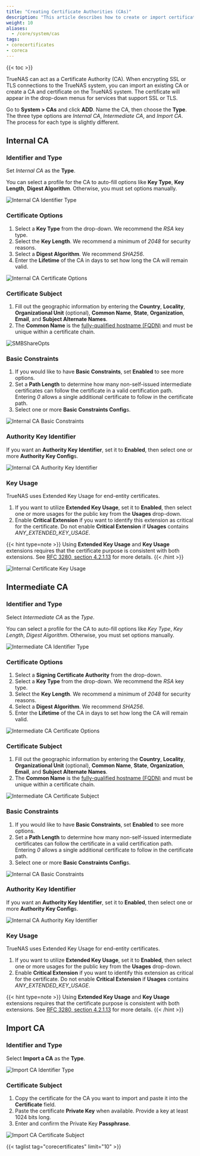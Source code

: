 ```yaml
---
title: "Creating Certificate Authorities (CAs)"
description: "This article describes how to create or import certificates using TrueNAS CORE."
weight: 10
aliases:
  - /core/system/cas
tags:
- corecertificates
- coreca
---
```


{{< toc >}}

TrueNAS can act as a Certificate Authority (CA). When encrypting SSL or TLS connections to the TrueNAS system, you can import an existing CA or create a CA and certificate on the TrueNAS system. The certificate will appear in the drop-down menus for services that support SSL or TLS. 

Go to **System > CAs** and click **ADD**. Name the CA, then choose the **Type**. The three type options are *Internal CA*, *Intermediate CA*, and *Import CA*. The process for each type is slightly different.

## Internal CA

### Identifier and Type

Set *Internal CA* as the **Type**. 

You can select a profile for the CA to auto-fill options like **Key Type**, **Key Length**, **Digest Algorithm**. Otherwise, you must set options manually.

![Internal CA Identifier Type](/images/CORE/12.0/InternalCAIdentifierType.png)

### Certificate Options

1. Select a **Key Type** from the drop-down. We recommend the *RSA* key type. 
2. Select the **Key Length**. We recommend a minimum of *2048* for security reasons. 
3. Select a **Digest Algorithm**. We recommend *SHA256*. 
4. Enter the **Lifetime** of the CA in days to set how long the CA will remain valid.

![Internal CA Certificate Options](/images/CORE/12.0/InternalCACertificateOptions.png)

### Certificate Subject

1. Fill out the geographic information by entering the **Country**, **Locality**, **Organizational Unit** (optional), **Common Name**, **State**, **Organization**, **Email**, and **Subject Alternate Names**. 
2. The **Common Name** is the [fully-qualified hostname (FQDN)](https://kb.iu.edu/d/aiuv) and must be unique within a certificate chain.

![SMBShareOpts](/images/CORE/12.0/InternalCACertificateSubject.png)

### Basic Constraints

1. If you would like to have **Basic Constraints**, set **Enabled** to see more options. 
2. Set a **Path Length** to determine how many non-self-issued intermediate certificates can follow the certificate in a valid certification path. Entering *0* allows a single additional certificate to follow in the certificate path. 
3. Select one or more **Basic Constraints Config**s.

![Internal CA Basic Constraints](/images/CORE/12.0/InternalCABasicConstraints.png)

### Authority Key Identifier

If you want an **Authority Key Identifier**, set it to **Enabled**, then select one or more **Authority Key Config**s.

![Internal CA Authority Key Identifier](/images/CORE/12.0/InternalCAAuthorityKeyIdentifier.png)

### Key Usage

TrueNAS uses Extended Key Usage for end-entity certificates. 

1. If you want to utilize **Extended Key Usage**, set it to **Enabled**, then select one or more usages for the public key from the **Usages** drop-down.
2. Enable **Critical Extension** if you want to identify this extension as critical for the certificate. Do not enable **Critical Extension** if **Usages** contains *ANY_EXTENDED_KEY_USAGE*. 

{{< hint type=note >}}
Using **Extended Key Usage** and **Key Usage** extensions requires that the certificate purpose is consistent with both extensions. See [RFC 3280, section 4.2.1.13](https://www.ietf.org/rfc/rfc3280.txt) for more details.
{{< /hint >}}

![Internal Certificate Key Usage](/images/CORE/12.0/InternalCertificateKeyUsage.png)

## Intermediate CA

### Identifier and Type

Select *Intermediate CA* as the *Type*. 

You can select a profile for the CA to auto-fill options like *Key Type*, *Key Length*, *Digest Algorithm*. Otherwise, you must set options manually.

![Intermediate CA Identifier Type](/images/CORE/12.0/IntermediateCAIdentifierType.png)

### Certificate Options

1. Select a **Signing Certificate Authority** from the drop-down.
2. Select a **Key Type** from the drop-down. We recommend the *RSA* key type. 
3. Select the **Key Length**. We recommend a minimum of *2048* for security reasons. 
4. Select a **Digest Algorithm**. We recommend *SHA256*. 
5. Enter the **Lifetime** of the CA in days to set how long the CA will remain valid.

![Intermediate CA Certificate Options](/images/CORE/12.0/IntermediateCACertificateOptions.png)

### Certificate Subject

1. Fill out the geographic information by entering the **Country**, **Locality**, **Organizational Unit** (optional), **Common Name**, **State**, **Organization**, **Email**, and **Subject Alternate Names**. 
2. The **Common Name** is the [fully-qualified hostname (FQDN)](https://kb.iu.edu/d/aiuv) and must be unique within a certificate chain.

![Intermediate CA Certificate Subject](/images/CORE/12.0/IntermediateCACertificateSubject.png)

### Basic Constraints

1. If you would like to have **Basic Constraints**, set **Enabled** to see more options. 
2. Set a **Path Length** to determine how many non-self-issued intermediate certificates can follow the certificate in a valid certification path. Entering *0* allows a single additional certificate to follow in the certificate path. 
3. Select one or more **Basic Constraints Config**s.

![Internal CA Basic Constraints](/images/CORE/12.0/InternalCABasicConstraints.png)

### Authority Key Identifier

If you want an **Authority Key Identifier**, set it to **Enabled**, then select one or more **Authority Key Config**s.

![Internal CA Authority Key Identifier](/images/CORE/12.0/InternalCAAuthorityKeyIdentifier.png)

### Key Usage

TrueNAS uses Extended Key Usage for end-entity certificates. 

1. If you want to utilize **Extended Key Usage**, set it to **Enabled**, then select one or more usages for the public key from the **Usages** drop-down.
2. Enable **Critical Extension** if you want to identify this extension as critical for the certificate. Do not enable **Critical Extension** if **Usages** contains *ANY_EXTENDED_KEY_USAGE*. 

{{< hint type=note >}}
Using **Extended Key Usage** and **Key Usage** extensions requires that the certificate purpose is consistent with both extensions. See [RFC 3280, section 4.2.1.13](https://www.ietf.org/rfc/rfc3280.txt) for more details.
{{< /hint >}}

## Import CA

### Identifier and Type

Select **Import a CA** as the **Type**. 

![Import CA Identifier Type](/images/CORE/12.0/ImportCAIdentifierType.png)

### Certificate Subject

1. Copy the certificate for the CA you want to import and paste it into the **Certificate** field.
2. Paste the certificate **Private Key** when available. Provide a key at least 1024 bits long.
3. Enter and confirm the Private Key **Passphrase**.

![Import CA Certificate Subject](/images/CORE/12.0/ImportCACertificateSubject.png)

{{< taglist tag="corecertificates" limit="10" >}}
